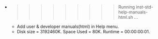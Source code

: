 * >>>>>>>>> Running inst-std-help-manuals-html.sh ...
  * Add user & developer manuals(html) in Help menu.
  * Disk size = 3192460K. Space Used = 80K. Runtime = 00:00:00:01.
